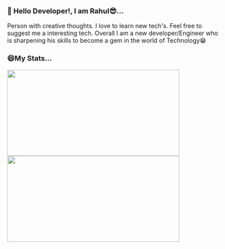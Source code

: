 ### 👋 Hello Developer!, I am Rahul😎...
Person with creative thoughts. I love to learn new tech's. Feel free to suggest me a interesting tech. Overall I am a new developer/Engineer who is sharpening his skills to become a gem in the world of Technology😁

### 😄My Stats...
<a href="#">
         <img src="https://github-readme-stats.vercel.app/api?username=Rahul-Ramalingam&bg_color=30,e96443,904e95&title_color=fff&text_color=fff"
         width="400" height="200">
      </a>                   
<a href="#">
         <img src="https://github-readme-stats.vercel.app/api/top-langs/?username=Rahul-Ramalingam&layout=compact"
         width="400" height="200">
      </a>
<!--
**Rahul-Ramalingam/Rahul-Ramalingam** is a ✨ _special_ ✨ repository because its `README.md` (this file) appears on your GitHub profile.

Here are some ideas to get you started:

- 🔭 I’m currently working on ...
- 🌱 I’m currently learning ...
- 👯 I’m looking to collaborate on ...
- 🤔 I’m looking for help with ...
- 💬 Ask me about ...
- 📫 How to reach me: ...
- 😄 Pronouns: ...
- ⚡ Fun fact: ...
-->

